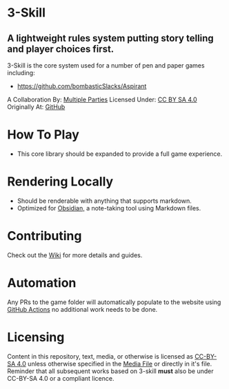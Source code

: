 # 3-Skill
## A lightweight rules system putting story telling and player choices first.
3-Skill is the core system used for a number of pen and paper games including:
* https://github.com/bombasticSlacks/Aspirant

A Collaboration By: [Multiple Parties](https://github.com/bombasticSlacks/3-skill/graphs/contributors) Licensed Under: [CC BY SA 4.0](https://github.com/bombasticSlacks/3-skill/blob/main/LICENSE) Originally At: [GitHub](https://github.com/bombasticSlacks/3-skill) 

# How To Play
* This core library should be expanded to provide a full game experience.

# Rendering Locally
* Should be renderable with anything that supports markdown.
* Optimized for [Obsidian,](https://obsidian/) a note-taking tool using Markdown files.

# Contributing
Check out the [Wiki](https://github.com/bombasticSlacks/3-skill/wiki) for more details and guides.

# Automation
Any PRs to the game folder will automatically populate to the website using [GitHub Actions](https://github.com/features/actions) no additional work needs to be done.

# Licensing
Content in this repository, text, media, or otherwise is licensed as [CC-BY-SA 4.0](https://github.com/bombasticSlacks/Aspirant/blob/main/LICENSE) unless otherwise specified in the [Media File](https://github.com/bombasticSlacks/Aspirant/blob/main/Media.txt) or directly in it's file.
Reminder that all subsequent works based on 3-skill **must** also be under CC-BY-SA 4.0 or a compliant licence.
